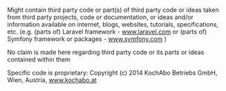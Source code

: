 Might contain third party code or part(s) of third party code or ideas taken from third party projects, code or documentation,
or ideas and/or information available on internet, blogs, websites, tutorials, specifications, etc.
(e.g. (parts of) Laravel framework - www.laravel.com
or (parts of) Symfony framework or packages - www.symfony.com )

No claim is made here regarding third party code or its parts or ideas contained within them

Specific code is proprietary: Copyright (c) 2014 KochAbo Betriebs GmbH, Wien, Austria, www.kochabo.at
